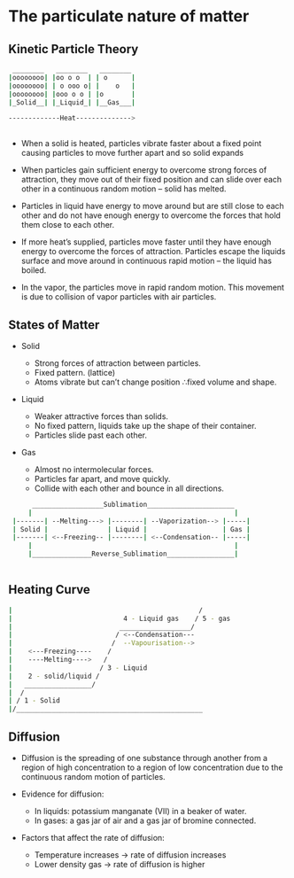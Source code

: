 # The particulate nature of matter

## Kinetic Particle Theory

```bash
 ________   ________   ________
|oooooooo| |oo o o  | | o      |
|oooooooo| | o ooo o| |    o   |
|oooooooo| |ooo o o | |o       |
|_Solid__| |_Liquid_| |__Gas___|

-------------Heat-------------->
  
```

- When a solid is heated, particles vibrate faster about a fixed point causing particles to move further apart and so solid expands

- When particles gain sufficient energy to overcome strong forces of attraction, they move out of their fixed position and can slide over each other in a continuous random motion – solid has melted.

- Particles in liquid have energy to move around but are still close to each other and do not have enough energy to overcome the forces that hold them close to each other.

- If more heat’s supplied, particles move faster until they have enough energy to overcome the forces of attraction. Particles escape the liquids surface and move around in continuous rapid motion – the liquid has boiled.

- In the vapor, the particles move in rapid random motion. This movement is due to collision of vapor particles with air particles.

## States of Matter

- Solid
  - Strong forces of attraction between particles.
  - Fixed pattern. (lattice)
  - Atoms vibrate but can’t change position ∴fixed volume and shape.

- Liquid
  - Weaker attractive forces than solids.
  - No fixed pattern, liquids take up the shape of their container.
  - Particles slide past each other.

- Gas
  - Almost no intermolecular forces.
  - Particles far apart, and move quickly.
  - Collide with each other and bounce in all directions.

```bash
      __________________Sublimation______________________
     |                                                   |
 |-------| --Melting---> |--------| --Vaporization--> |-----|
 | Solid |               | Liquid |                   | Gas |
 |-------| <--Freezing-- |--------| <--Condensation-- |-----|
     |                                                   |
     |_______________Reverse_Sublimation_________________|
     
```

## Heating Curve

```bash
|                                               /
|                            4 - Liquid gas    / 5 - gas
|                           __________________/
|                          / <--Condensation---
|                         /  --Vapourisation-->
|    <---Freezing----    /
|    ----Melting---->   /
|                      / 3 - Liquid
|    2 - solid/liquid /
|   _________________/
|  / 
| / 1 - Solid
|/_______________________________________________
```

## Diffusion

- Diffusion is the spreading of one substance through another from a region of high concentration to a region of low concentration due to the continuous random motion of particles.

- Evidence for diffusion:
  - In liquids: potassium manganate (VII) in a beaker of water.
  - In gases: a gas jar of air and a gas jar of bromine connected.

- Factors that affect the rate of diffusion:
  - Temperature increases → rate of diffusion increases
  - Lower density gas → rate of diffusion is higher







